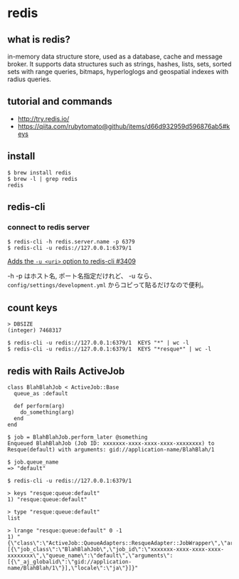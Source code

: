 # redis

## what is redis?
in-memory data structure store, used as a database, cache and message broker. It supports data structures such as strings, hashes, lists, sets, sorted sets with range queries, bitmaps, hyperloglogs and geospatial indexes with radius queries.

## tutorial and commands
- http://try.redis.io/
- https://qiita.com/rubytomato@github/items/d66d932959d596876ab5#keys

## install

```
$ brew install redis
$ brew -l | grep redis
redis
```

## redis-cli

### connect to redis server
```
$ redis-cli -h redis.server.name -p 6379
$ redis-cli -u redis://127.0.0.1:6379/1
```

[Adds the `-u <uri>` option to redis-cli #3409](https://github.com/antirez/redis/pull/3409)

-h -p はホスト名, ポート名指定だけれど、
-u なら、 `config/settings/development.yml` からコピって貼るだけなので便利。

## count keys

```
> DBSIZE
(integer) 7468317
```

```
$ redis-cli -u redis://127.0.0.1:6379/1  KEYS "*" | wc -l
$ redis-cli -u redis://127.0.0.1:6379/1  KEYS "*resque*" | wc -l
```


## redis with Rails ActiveJob

```
class BlahBlahJob < ActiveJob::Base
  queue_as :default

  def perform(arg)
    do_something(arg)
  end
end
```

```
$ job = BlahBlahJob.perform_later @something
Enqueued BlahBlahJob (Job ID: xxxxxxx-xxxx-xxxx-xxxx-xxxxxxxx) to Resque(default) with arguments: gid://application-name/BlahBlah/1

$ job.queue_name
=> "default"
```

```
$ redis-cli -u redis://127.0.0.1:6379/1

> keys "resque:queue:default"
1) "resque:queue:default"

> type "resque:queue:default"
list

> lrange "resque:queue:default" 0 -1
1) "{\"class\":\"ActiveJob::QueueAdapters::ResqueAdapter::JobWrapper\",\"args\":[{\"job_class\":\"BlahBlahJob\",\"job_id\":\"xxxxxxx-xxxx-xxxx-xxxx-xxxxxxxx\",\"queue_name\":\"default\",\"arguments\":[{\"_aj_globalid\":\"gid://application-name/BlahBlah/1\"}],\"locale\":\"ja\"}]}"
```
